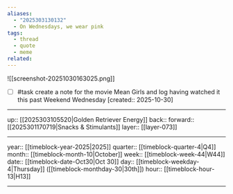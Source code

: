 ```yaml
---
aliases:
  - "2025303130132"
  - On Wednesdays, we wear pink
tags:
  - thread
  - quote
  - meme
related:
---
```


![[screenshot-20251030163025.png]]

- [ ] #task create a note for the movie Mean Girls and log having watched it this past Weekend Wednesday  [created:: 2025-10-30]

***

up:: [[2025303105520|Golden Retriever Energy]]
back:: 
forward:: [[2025301170719|Snacks & Stimulants]]
layer:: [[layer-073]]

***

year:: [[timeblock-year-2025|2025]]
quarter:: [[timeblock-quarter-4|Q4]]
month:: [[timeblock-month-10|October]]
week:: [[timeblock-week-44|W44]]
date:: [[timeblock-date-Oct30|Oct 30]]
day:: [[timeblock-weekday-4|Thursday]] ([[timeblock-monthday-30|30th]])
hour:: [[timeblock-hour-13|H13]]

***
